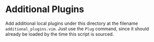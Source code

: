# Additional Plugins

Add additional local plugins under this directory at the filename
`additional_plugins.vim`. Just use the `Plug` command, since it should already
be loaded by the time this script is sourced.
